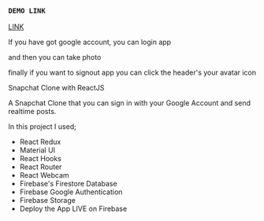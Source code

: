 ### `DEMO LINK`

[LINK](https://redux-snapchat-clone.web.app/)

If you have got google account, you can login app 

and then you can take photo 

finally if you want to signout app you can click the header's your avatar icon


Snapchat Clone with ReactJS


A Snapchat Clone that you can sign in with your Google Account and send realtime posts.

In this project I used;
- React Redux
- Material UI
- React Hooks
- React Router
- React Webcam
- Firebase's Firestore Database
- Firebase Google Authentication 
- Firebase Storage
- Deploy the App LIVE on Firebase


